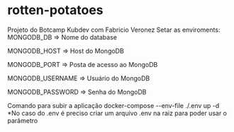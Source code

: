 # rotten-potatoes
Projeto do Botcamp Kubdev com Fabricio Veronez
Setar as enviroments:
MONGODB_DB => Nome do database

MONGODB_HOST => Host do MongoDB

MONGODB_PORT => Posta de acesso ao MongoDB

MONGODB_USERNAME => Usuário do MongoDB

MONGODB_PASSWORD => Senha do MongoDB

Comando para subir a aplicação
docker-compose --env-file ./.env up -d
*No caso do .env é preciso criar um arquivo .env na raiz para poder usar o parâmetro

